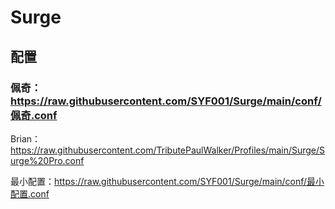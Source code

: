 # Surge
## 配置

### 佩奇：https://raw.githubusercontent.com/SYF001/Surge/main/conf/佩奇.conf

Brian：https://raw.githubusercontent.com/TributePaulWalker/Profiles/main/Surge/Surge%20Pro.conf

最小配置：https://raw.githubusercontent.com/SYF001/Surge/main/conf/最小配置.conf

